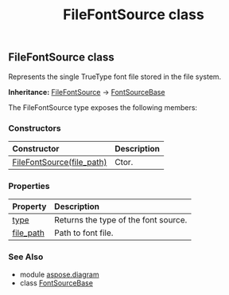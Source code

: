 ﻿---
title: FileFontSource class
second_title: Aspose.Diagram for Python via .NET API References
description: 
type: docs
weight: 800
url: /python-net/aspose.diagram/filefontsource/
is_root: false
---

## FileFontSource class

Represents the single TrueType font file stored in the file system.



**Inheritance:** [FileFontSource](/diagram/python-net/aspose.diagram/filefontsource) → 
[FontSourceBase](/diagram/python-net/aspose.diagram/fontsourcebase)



The FileFontSource type exposes the following members:

### Constructors
| Constructor | Description |
| :- | :- |
| [FileFontSource(file_path)](/diagram/python-net/aspose.diagram/filefontsource/__init__/#str) | Ctor. |


### Properties
| Property | Description |
| :- | :- |
| [type](/diagram/python-net/aspose.diagram/filefontsource/type) | Returns the type of the font source. |
| [file_path](/diagram/python-net/aspose.diagram/filefontsource/file_path) | Path to font file. |


### See Also

* module [aspose.diagram](../)
* class [FontSourceBase](/diagram/python-net/aspose.diagram/fontsourcebase)
